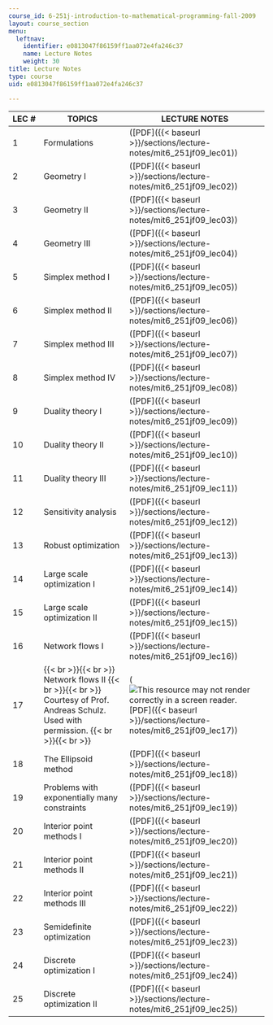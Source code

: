```yaml
---
course_id: 6-251j-introduction-to-mathematical-programming-fall-2009
layout: course_section
menu:
  leftnav:
    identifier: e0813047f86159ff1aa072e4fa246c37
    name: Lecture Notes
    weight: 30
title: Lecture Notes
type: course
uid: e0813047f86159ff1aa072e4fa246c37

---
```


| LEC # | TOPICS | LECTURE NOTES |
| --- | --- | --- |
| 1 | Formulations | ([PDF]({{< baseurl >}}/sections/lecture-notes/mit6_251jf09_lec01)) |
| 2 | Geometry I | ([PDF]({{< baseurl >}}/sections/lecture-notes/mit6_251jf09_lec02)) |
| 3 | Geometry II | ([PDF]({{< baseurl >}}/sections/lecture-notes/mit6_251jf09_lec03)) |
| 4 | Geometry III | ([PDF]({{< baseurl >}}/sections/lecture-notes/mit6_251jf09_lec04)) |
| 5 | Simplex method I | ([PDF]({{< baseurl >}}/sections/lecture-notes/mit6_251jf09_lec05)) |
| 6 | Simplex method II | ([PDF]({{< baseurl >}}/sections/lecture-notes/mit6_251jf09_lec06)) |
| 7 | Simplex method III | ([PDF]({{< baseurl >}}/sections/lecture-notes/mit6_251jf09_lec07)) |
| 8 | Simplex method IV | ([PDF]({{< baseurl >}}/sections/lecture-notes/mit6_251jf09_lec08)) |
| 9 | Duality theory I | ([PDF]({{< baseurl >}}/sections/lecture-notes/mit6_251jf09_lec09)) |
| 10 | Duality theory II | ([PDF]({{< baseurl >}}/sections/lecture-notes/mit6_251jf09_lec10)) |
| 11 | Duality theory III | ([PDF]({{< baseurl >}}/sections/lecture-notes/mit6_251jf09_lec11)) |
| 12 | Sensitivity analysis | ([PDF]({{< baseurl >}}/sections/lecture-notes/mit6_251jf09_lec12)) |
| 13 | Robust optimization | ([PDF]({{< baseurl >}}/sections/lecture-notes/mit6_251jf09_lec13)) |
| 14 | Large scale optimization I | ([PDF]({{< baseurl >}}/sections/lecture-notes/mit6_251jf09_lec14)) |
| 15 | Large scale optimization II | ([PDF]({{< baseurl >}}/sections/lecture-notes/mit6_251jf09_lec15)) |
| 16 | Network flows I | ([PDF]({{< baseurl >}}/sections/lecture-notes/mit6_251jf09_lec16)) |
| 17 |  {{< br >}}{{< br >}} Network flows II {{< br >}}{{< br >}} Courtesy of Prof. Andreas Schulz. Used with permission. {{< br >}}{{< br >}}  | (![This resource may not render correctly in a screen reader.](/images/inacessible.gif)[PDF]({{< baseurl >}}/sections/lecture-notes/mit6_251jf09_lec17)) |
| 18 | The Ellipsoid method | ([PDF]({{< baseurl >}}/sections/lecture-notes/mit6_251jf09_lec18)) |
| 19 | Problems with exponentially many constraints | ([PDF]({{< baseurl >}}/sections/lecture-notes/mit6_251jf09_lec19)) |
| 20 | Interior point methods I | ([PDF]({{< baseurl >}}/sections/lecture-notes/mit6_251jf09_lec20)) |
| 21 | Interior point methods II | ([PDF]({{< baseurl >}}/sections/lecture-notes/mit6_251jf09_lec21)) |
| 22 | Interior point methods III | ([PDF]({{< baseurl >}}/sections/lecture-notes/mit6_251jf09_lec22)) |
| 23 | Semidefinite optimization | ([PDF]({{< baseurl >}}/sections/lecture-notes/mit6_251jf09_lec23)) |
| 24 | Discrete optimization I | ([PDF]({{< baseurl >}}/sections/lecture-notes/mit6_251jf09_lec24)) |
| 25 | Discrete optimization II | ([PDF]({{< baseurl >}}/sections/lecture-notes/mit6_251jf09_lec25))